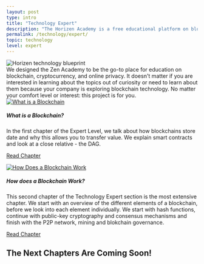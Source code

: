 ```yaml
---
layout: post
type: intro
title: "Technology Expert"
description: "The Horizen Academy is a free educational platform on blockchain technology, cryptocurrency, and privacy. This chapter is is not available yet. We add content frequently, sign up for our newsletter for notifications when it's released."
permalink: /technology/expert/
topic: technology
level: expert
---
```


<div class="row mb-3">
    <div class="col-md-3">
        <img src="/assets/img/icons/topics/technology-blueprint.svg" alt="Horizen technology blueprint" class="lead-icon"/>
    </div>
    <div class="col-md-9 lead">
        We designed the Zen Academy to be the go-to place for education on blockchain, cryptocurrency, and online privacy. It doesn't matter if you are interested in learning about the topics out of curiosity or need to learn about them because your company is exploring blockchain technology. No matter your comfort level or interest: this project is for you.
    </div>
</div>

<div class="row mt-5">
    <div class="col-md-3">
        <a href="{{ site.baseurl }}{% post_url /technology/expert/2022-01-01-what-is-a-blockchain %}">
            <img src="/assets/post_files/technology/advanced/intro/what_is_blockchain.svg" alt="What is a Blockchain" />
        </a>
    </div>
    <div class="col-md-9">
        <h5 class="intro-article-title">What is a Blockchain?</h5>
        <p class="mb-1">
            In the first chapter of the Expert Level, we talk about how blockchains store date and why this allows you to transfer value. We explain smart contracts and look at a close relative - the DAG.
        </p>
        <p class="mb-0">
            <a class="font-weight-bold" href="{{ site.baseurl }}{% post_url /technology/expert/2022-01-01-what-is-a-blockchain %}">Read Chapter</a>
        </p>
    </div>
</div>

<div class="row mt-5">
    <div class="col-md-3">
        <a href="{{ site.baseurl }}{% post_url /technology/expert/2022-02-01-how-does-a-blockchain-work %}">
            <img src="/assets/post_files/technology/advanced/intro/how_does_a_bc_work.svg" alt="How Does a Blockchain Work" />
        </a>
    </div>
    <div class="col-md-9">
        <h5 class="intro-article-title">How does a Blockchain Work?</h5>
        <p class="mb-1">
            This second chapter of the Technology Expert section is the most extensive chapter. We start with an overview of the different elements of a blockchain, before we look into each element individually. We start with hash functions, continue with public-key cryptography and consensus mechanisms and finish with the P2P network, mining and blokchain governance.
        </p>
        <p class="mb-0">
            <a class="font-weight-bold" href="{{ site.baseurl }}{% post_url /technology/expert/2022-02-01-how-does-a-blockchain-work %}">Read Chapter</a>
        </p>
    </div>
</div>

## The Next Chapters Are Coming Soon!
